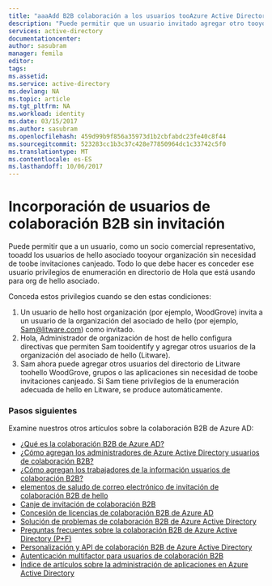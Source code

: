 ```yaml
---
title: "aaaAdd B2B colaboración a los usuarios tooAzure Active Directory sin una invitación | Documentos de Microsoft"
description: "Puede permitir que un usuario invitado agregar otro tooyour de los usuarios invitados Azure AD sin canjear una invitación en colaboración B2B de Azure Active Directory."
services: active-directory
documentationcenter: 
author: sasubram
manager: femila
editor: 
tags: 
ms.assetid: 
ms.service: active-directory
ms.devlang: NA
ms.topic: article
ms.tgt_pltfrm: NA
ms.workload: identity
ms.date: 03/15/2017
ms.author: sasubram
ms.openlocfilehash: 459d99b9f856a35973d1b2cbfabdc23fe40c8f44
ms.sourcegitcommit: 523283cc1b3c37c428e77850964dc1c33742c5f0
ms.translationtype: MT
ms.contentlocale: es-ES
ms.lasthandoff: 10/06/2017
---
```

# <a name="add-b2b-collaboration-guest-users-without-an-invitation"></a>Incorporación de usuarios de colaboración B2B sin invitación

Puede permitir que a un usuario, como un socio comercial representativo, tooadd los usuarios de hello asociado tooyour organización sin necesidad de toobe invitaciones canjeado. Todo lo que debe hacer es conceder ese usuario privilegios de enumeración en directorio de Hola que está usando para org de hello asociado. 

Conceda estos privilegios cuando se den estas condiciones:

1. Un usuario de hello host organización (por ejemplo, WoodGrove) invita a un usuario de la organización del asociado de hello (por ejemplo, Sam@litware.com) como invitado.
2. Hola, Administrador de organización de host de hello configura directivas que permiten Sam tooidentify y agregar otros usuarios de la organización del asociado de hello (Litware).
3. Sam ahora puede agregar otros usuarios del directorio de Litware toohello WoodGrove, grupos o las aplicaciones sin necesidad de toobe invitaciones canjeado. Si Sam tiene privilegios de la enumeración adecuada de hello en Litware, se produce automáticamente.

### <a name="next-steps"></a>Pasos siguientes

Examine nuestros otros artículos sobre la colaboración B2B de Azure AD:

* [¿Qué es la colaboración B2B de Azure AD?](active-directory-b2b-what-is-azure-ad-b2b.md)
* [¿Cómo agregan los administradores de Azure Active Directory usuarios de colaboración B2B?](active-directory-b2b-admin-add-users.md)
* [¿Cómo agregan los trabajadores de la información usuarios de colaboración B2B?](active-directory-b2b-iw-add-users.md)
* [elementos de saludo de correo electrónico de invitación de colaboración B2B de hello](active-directory-b2b-invitation-email.md)
* [Canje de invitación de colaboración B2B](active-directory-b2b-redemption-experience.md)
* [Concesión de licencias de colaboración B2B de Azure AD](active-directory-b2b-licensing.md)
* [Solución de problemas de colaboración B2B de Azure Active Directory](active-directory-b2b-troubleshooting.md)
* [Preguntas frecuentes sobre la colaboración B2B de Azure Active Directory (P+F)](active-directory-b2b-faq.md)
* [Personalización y API de colaboración B2B de Azure Active Directory](active-directory-b2b-api.md)
* [Autenticación multifactor para usuarios de colaboración B2B](active-directory-b2b-mfa-instructions.md)
* [Índice de artículos sobre la administración de aplicaciones en Azure Active Directory](active-directory-apps-index.md)